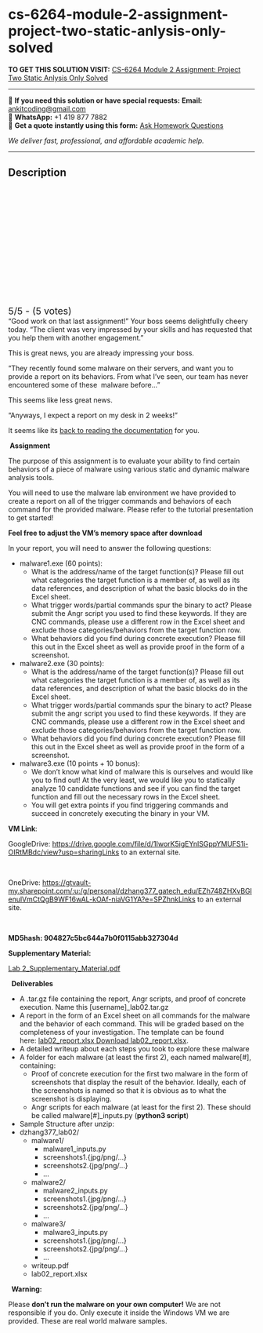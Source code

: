 # cs-6264-module-2-assignment-project-two-static-anlysis-only-solved
**TO GET THIS SOLUTION VISIT:** [CS-6264 Module 2 Assignment: Project Two Static Anlysis Only Solved](https://www.ankitcodinghub.com/product/cs-6264-module-2-assignment-project-two-static-anlysis-only-solved/)


---

📩 **If you need this solution or have special requests:** **Email:** ankitcoding@gmail.com  
📱 **WhatsApp:** +1 419 877 7882  
📄 **Get a quote instantly using this form:** [Ask Homework Questions](https://www.ankitcodinghub.com/services/ask-homework-questions/)

*We deliver fast, professional, and affordable academic help.*

---

<h2>Description</h2>



<div class="kk-star-ratings kksr-auto kksr-align-center kksr-valign-top" data-payload="{&quot;align&quot;:&quot;center&quot;,&quot;id&quot;:&quot;125695&quot;,&quot;slug&quot;:&quot;default&quot;,&quot;valign&quot;:&quot;top&quot;,&quot;ignore&quot;:&quot;&quot;,&quot;reference&quot;:&quot;auto&quot;,&quot;class&quot;:&quot;&quot;,&quot;count&quot;:&quot;5&quot;,&quot;legendonly&quot;:&quot;&quot;,&quot;readonly&quot;:&quot;&quot;,&quot;score&quot;:&quot;5&quot;,&quot;starsonly&quot;:&quot;&quot;,&quot;best&quot;:&quot;5&quot;,&quot;gap&quot;:&quot;4&quot;,&quot;greet&quot;:&quot;Rate this product&quot;,&quot;legend&quot;:&quot;5\/5 - (5 votes)&quot;,&quot;size&quot;:&quot;24&quot;,&quot;title&quot;:&quot;CS-6264 Module 2 Assignment: Project Two Static Anlysis Only Solved&quot;,&quot;width&quot;:&quot;138&quot;,&quot;_legend&quot;:&quot;{score}\/{best} - ({count} {votes})&quot;,&quot;font_factor&quot;:&quot;1.25&quot;}">

<div class="kksr-stars">

<div class="kksr-stars-inactive">
            <div class="kksr-star" data-star="1" style="padding-right: 4px">


<div class="kksr-icon" style="width: 24px; height: 24px;"></div>
        </div>
            <div class="kksr-star" data-star="2" style="padding-right: 4px">


<div class="kksr-icon" style="width: 24px; height: 24px;"></div>
        </div>
            <div class="kksr-star" data-star="3" style="padding-right: 4px">


<div class="kksr-icon" style="width: 24px; height: 24px;"></div>
        </div>
            <div class="kksr-star" data-star="4" style="padding-right: 4px">


<div class="kksr-icon" style="width: 24px; height: 24px;"></div>
        </div>
            <div class="kksr-star" data-star="5" style="padding-right: 4px">


<div class="kksr-icon" style="width: 24px; height: 24px;"></div>
        </div>
    </div>

<div class="kksr-stars-active" style="width: 138px;">
            <div class="kksr-star" style="padding-right: 4px">


<div class="kksr-icon" style="width: 24px; height: 24px;"></div>
        </div>
            <div class="kksr-star" style="padding-right: 4px">


<div class="kksr-icon" style="width: 24px; height: 24px;"></div>
        </div>
            <div class="kksr-star" style="padding-right: 4px">


<div class="kksr-icon" style="width: 24px; height: 24px;"></div>
        </div>
            <div class="kksr-star" style="padding-right: 4px">


<div class="kksr-icon" style="width: 24px; height: 24px;"></div>
        </div>
            <div class="kksr-star" style="padding-right: 4px">


<div class="kksr-icon" style="width: 24px; height: 24px;"></div>
        </div>
    </div>
</div>


<div class="kksr-legend" style="font-size: 19.2px;">
            5/5 - (5 votes)    </div>
    </div>
“Good work on that last assignment!” Your boss seems delightfully cheery today. “The client was very impressed by your skills and has requested that you help them with another engagement.”

This is great news, you are already impressing your boss.

“They recently found some malware on their servers, and want you to provide a report on its behaviors. From what I’ve seen, our team has never encountered some of these&nbsp; malware before…”

This seems like less great news.

“Anyways, I expect a report on my desk in 2 weeks!”

It seems like its&nbsp;<a href="https://gatech.instructure.com/courses/404614/files/52679707/download">back to reading the documentation</a>&nbsp;for you.

<strong>&nbsp;Assignment</strong>

The purpose of this assignment is to evaluate your ability to find certain behaviors of a piece of malware using various static and dynamic malware analysis tools.

You will need to use the malware lab environment we have provided to create a report on all of the trigger commands and behaviors of each command for the provided malware. Please refer to the tutorial presentation to get started!

<strong>Feel free to adjust the VM’s memory space after download</strong>

In your report, you will need to answer the following questions:

<ul>
<li>malware1.exe (60 points):
<ul>
<li>What is the address/name of the target function(s)? Please fill out what categories the target function is a member of, as well as its data references, and description of what the basic blocks do in the Excel sheet.</li>
<li>What trigger words/partial commands spur the binary to act? Please submit the Angr script you used to find these keywords. If they are CNC commands, please use a different row in the Excel sheet and exclude those categories/behaviors from the target function row.</li>
<li>What behaviors did you find during concrete execution? Please fill this out in the Excel sheet as well as provide proof in the form of a screenshot.</li>
</ul>
</li>
<li>malware2.exe (30 points):
<ul>
<li>What is the address/name of the target function(s)? Please fill out what categories the target function is a member of, as well as its data references, and description of what the basic blocks do in the Excel sheet.</li>
<li>What trigger words/partial commands spur the binary to act? Please submit the angr script you used to find these keywords. If they are CNC commands, please use a different row in the Excel sheet and exclude those categories/behaviors from the target function row.</li>
<li>What behaviors did you find during concrete execution? Please fill this out in the Excel sheet as well as provide proof in the form of a screenshot.</li>
</ul>
</li>
<li>malware3.exe (10 points + 10 bonus):
<ul>
<li>We don’t know what kind of malware this is ourselves and would like you to find out! At the very least, we would like you to statically analyze 10 candidate functions and see if you can find the target function and fill out the necessary rows in the Excel sheet.</li>
<li>You will get extra points if you find triggering commands and succeed in concretely executing the binary in your VM.</li>
</ul>
</li>
</ul>
<strong>VM Link</strong>:

GoogleDrive:&nbsp;<a href="https://drive.google.com/file/d/1IworK5igEYnlSGppYMUFS1i-OIRtMBdc/view?usp=sharing">https://drive.google.com/file/d/1IworK5igEYnlSGppYMUFS1i-OIRtMBdc/view?usp=sharingLinks to an external site.</a>

&nbsp;

OneDrive:&nbsp;<a href="https://gtvault-my.sharepoint.com/:u:/g/personal/dzhang377_gatech_edu/EZh748ZHXvBGlenulVmCtQgB9WF16wAL-kOAf-niaVG1YA?e=SPZhnk">https://gtvault-my.sharepoint.com/:u:/g/personal/dzhang377_gatech_edu/EZh748ZHXvBGlenulVmCtQgB9WF16wAL-kOAf-niaVG1YA?e=SPZhnkLinks to an external site.</a>

&nbsp;

<strong>MD5hash: 904827c5bc644a7b0f0115abb327304d</strong>

<strong>Supplementary Material:</strong>

<a href="https://gatech.instructure.com/courses/404614/files/52679651/download">Lab 2_Supplementary_Material.pdf</a>

<strong>&nbsp; Deliverables</strong>

<ul>
<li>A .tar.gz file containing the report, Angr scripts, and proof of concrete execution. Name this [username]_lab02.tar.gz</li>
<li>A report in the form of an Excel sheet on all commands for the malware and the behavior of each command. This will be graded based on the completeness of your investigation. The template can be found here:&nbsp;<a href="https://gatech.instructure.com/courses/404614/files/52679489/download?wrap=1">lab02_report.xlsx</a><a href="https://gatech.instructure.com/courses/404614/files/52679489/download?download_frd=1">&nbsp;Download lab02_report.xlsx</a>.</li>
<li>A detailed writeup about each steps you took to explore these malware</li>
<li>A folder for each malware (at least the first 2), each named malware[#], containing:
<ul>
<li>Proof of concrete execution for the first two malware in the form of screenshots that display the result of the behavior. Ideally, each of the screenshots is named so that it is obvious as to what the screenshot is displaying.</li>
<li>Angr scripts for each malware (at least for the first 2). These should be called malware[#]_inputs.py (<strong>python3 script</strong>)</li>
</ul>
</li>
<li>Sample Structure after unzip:</li>
<li>dzhang377_lab02/
<ul>
<li>malware1/
<ul>
<li>malware1_inputs.py</li>
<li>screenshots1.{jpg/png/…}</li>
<li>screenshots2.{jpg/png/…}</li>
<li>…</li>
</ul>
</li>
<li>malware2/
<ul>
<li>malware2_inputs.py</li>
<li>screenshots1.{jpg/png/…}</li>
<li>screenshots2.{jpg/png/…}</li>
<li>…</li>
</ul>
</li>
<li>malware3/
<ul>
<li>malware3_inputs.py</li>
<li>screenshots1.{jpg/png/…}</li>
<li>screenshots2.{jpg/png/…}</li>
<li>…</li>
</ul>
</li>
<li>writeup.pdf</li>
<li>lab02_report.xlsx</li>
</ul>
</li>
</ul>
<strong>&nbsp;&nbsp;Warning:</strong>

Please&nbsp;<strong>don’t run the malware on your own computer!</strong>&nbsp;We are not responsible if you do. Only execute it inside the Windows VM we are provided. These are real world malware samples.

&nbsp;
